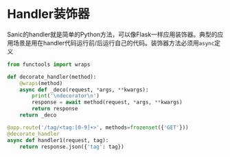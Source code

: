 # Handler装饰器
Sanic的handler就是简单的Python方法，可以像Flask一样应用装饰器。典型的应用场景是用在handler代码运行前/后运行自己的代码。装饰器方法必须用`async`定义
```py
from functools import wraps

def decorate_handler(method):
    @wraps(method)
    async def _deco(request, *args, **kwargs):
        print('\ndecorator\n')
        response = await method(request, *args, **kwargs)
        return response
    return _deco

@app.route('/tag/<tag:[0-9]+>', methods=frozenset({'GET'}))
@decorate_handler
async def handler1(request, tag):
    return response.json({'tag': tag})
```